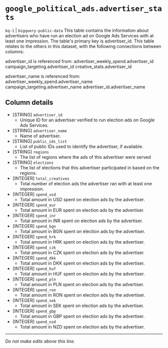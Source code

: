 # `google_political_ads.advertiser_stats`
`bq-1` | `bigquery-public-data`
This table contains the information about advertisers who have run an election ad on Google Ads Services with at least one impression. The table's primary key is advertiser_id. This table relates to the others in this dataset, with the following connections between columns:

advertiser_id is referenced from:
     advertiser_weekly_spend.advertiser_id
     campaign_targeting.advertiser_id
     creative_stats.advertiser_id

advertiser_name is referenced from: 
     advertiser_weekly_spend.advertiser_name
     campaign_targeting.advertiser_name
     advertiser_id.advertiser_name

## Column details
* [STRING]    `advertiser_id`
  - Unique ID for an advertiser verified to run election ads on Google Ads Services.
* [STRING]    `advertiser_name`
  - Name of advertiser.
* [STRING]    `public_ids_list`
  - List of public IDs used to identify the advertiser, if available.
* [STRING]    `regions`
  - The list of regions where the ads of this advertiser were served
* [STRING]    `elections`
  - The list of elections that this advertiser participated in based on the regions.
* [INTEGER]   `total_creatives`
  - Total number of election ads the advertiser ran with at least one impression.
* [INTEGER]   `spend_usd`
  - Total amount in USD spent on election ads by the advertiser.
* [INTEGER]   `spend_eur`
  - Total amount in EUR spent on election ads by the advertiser.
* [INTEGER]   `spend_inr`
  - Total amount in INR spent on election ads by the advertiser.
* [INTEGER]   `spend_bgn`
  - Total amount in BGN spent on election ads by the advertiser.
* [INTEGER]   `spend_hrk`
  - Total amount in HRK spent on election ads by the advertiser.
* [INTEGER]   `spend_czk`
  - Total amount in CZK spent on election ads by the advertiser.
* [INTEGER]   `spend_dkk`
  - Total amount in DKK spent on election ads by the advertiser.
* [INTEGER]   `spend_huf`
  - Total amount in HUF spent on election ads by the advertiser.
* [INTEGER]   `spend_pln`
  - Total amount in PLN spent on election ads by the advertiser.
* [INTEGER]   `spend_ron`
  - Total amount in RON spent on election ads by the advertiser.
* [INTEGER]   `spend_sek`
  - Total amount in SEK spent on election ads by the advertiser.
* [INTEGER]   `spend_gbp`
  - Total amount in GBP spent on election ads by the advertiser.
* [INTEGER]   `spend_nzd`
  - Total amount in NZD spent on election ads by the advertiser.

-------------------------------------------------------------------------------
*Do not make edits above this line.*
